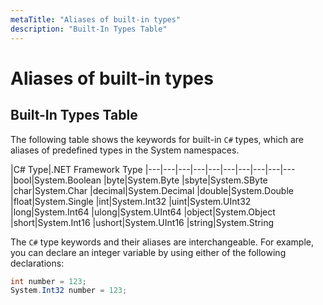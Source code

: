 ```yaml
---
metaTitle: "Aliases of built-in types"
description: "Built-In Types Table"
---
```


# Aliases of built-in types



## Built-In Types Table


The following table shows the keywords for built-in `C#` types, which are aliases of predefined types in the System namespaces.

|C# Type|.NET Framework Type
|---|---|---|---|---|---|---|---|---|---
|bool|System.Boolean
|byte|System.Byte
|sbyte|System.SByte
|char|System.Char
|decimal|System.Decimal
|double|System.Double
|float|System.Single
|int|System.Int32
|uint|System.UInt32
|long|System.Int64
|ulong|System.UInt64
|object|System.Object
|short|System.Int16
|ushort|System.UInt16
|string|System.String

The `C#` type keywords and their aliases are interchangeable. For example, you can declare an integer variable by using either of the following declarations:

```cs
int number = 123;
System.Int32 number = 123;

```

